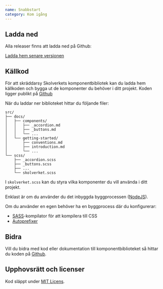 ```yaml
---
name: Snabbstart
category: Kom igång
---
```


## Ladda ned

Alla releaser finns att ladda ned på Github:

<a href="https://github.com/AcandoCxC/skolverket-komponentbibliotek/releases/latest" class="btn btn-primary">Ladda hem senare versionen</a>

## Källkod

För att skräddarsy Skolverkets komponentbibliotek kan du ladda hem källkoden och bygga ut de komponenter du behöver i ditt projekt. Koden ligger publikt på [Github](https://github.com/AcandoCxC/skolverket-komponentbibliotek)

När du laddar ner biblioteket hittar du följande filer:

```
src/
├── docs/
│   ├── components/
│   │   ├── _accordion.md
│   │   ├── _buttons.md
│   │   └── ...
│   └── getting-started/
│       ├── conventions.md
│       ├── introduction.md
│       └── ...
└── scss/
    ├── _accordion.scss
    ├── _buttons.scss
    ├── ...
    └── skolverket.scss
```

I `skolverket.scss` kan du styra vilka komponenter du vill använda i ditt projekt.

Enklast är om du använder du det inbyggda byggprocessen ([NodeJS](https://nodejs.org/)).

Om du använder en egen behöver ha en byggprocess där du konfigurerar:

- [SASS](https://sass-lang.com/)-kompilator för att kompilera till CSS
- [Autoprefixer](https://github.com/postcss/autoprefixer)

## Bidra

Vill du bidra med kod eller dokumentation till komponentbiblioteket så hittar du koden
på [Github](https://github.com/AcandoCxC/skolverket-komponentbibliotek).

## Upphovsrätt och licenser
Kod släppt under [MIT Licens](https://opensource.org/licenses/MIT).

